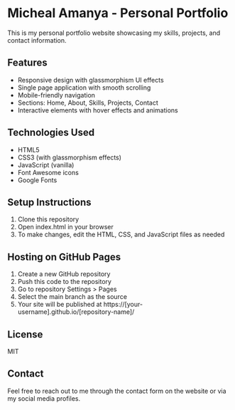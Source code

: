 # Micheal Amanya - Personal Portfolio

This is my personal portfolio website showcasing my skills, projects, and contact information.

## Features

- Responsive design with glassmorphism UI effects
- Single page application with smooth scrolling
- Mobile-friendly navigation
- Sections: Home, About, Skills, Projects, Contact
- Interactive elements with hover effects and animations

## Technologies Used

- HTML5
- CSS3 (with glassmorphism effects)
- JavaScript (vanilla)
- Font Awesome icons
- Google Fonts

## Setup Instructions

1. Clone this repository
2. Open index.html in your browser
3. To make changes, edit the HTML, CSS, and JavaScript files as needed

## Hosting on GitHub Pages

1. Create a new GitHub repository
2. Push this code to the repository
3. Go to repository Settings > Pages
4. Select the main branch as the source
5. Your site will be published at https://[your-username].github.io/[repository-name]/

## License

MIT

## Contact

Feel free to reach out to me through the contact form on the website or via my social media profiles.
